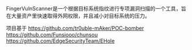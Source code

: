 FingerVulnScanner是一个根据目标系统指纹进行专项漏洞扫描的一个工具，旨在大量资产里快速取得外网权限，并且减小对目标系统的压力。





项目基于
https://github.com/tr0uble-mAker/POC-bomber
https://github.com/Funsiooo/chunsou
https://github.com/EdgeSecurityTeam/EHole
